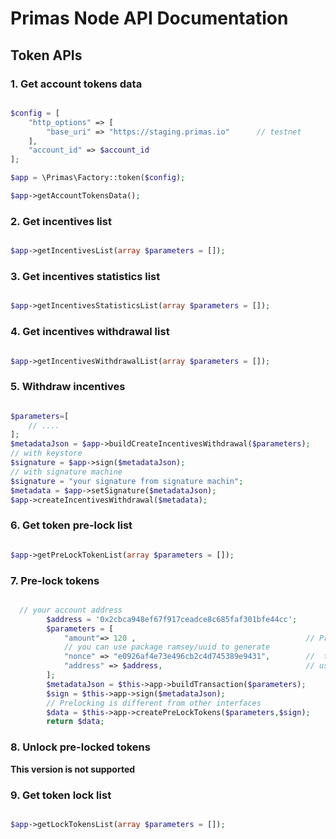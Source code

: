 # Primas Node API Documentation

## Token APIs


### 1. Get account tokens data

```php

$config = [
    "http_options" => [
        "base_uri" => "https://staging.primas.io"      // testnet
    ],
    "account_id" => $account_id
];

$app = \Primas\Factory::token($config);

$app->getAccountTokensData();

```


### 2. Get incentives list


```php

$app->getIncentivesList(array $parameters = []);

```


### 3. Get incentives statistics list

```php

$app->getIncentivesStatisticsList(array $parameters = []);

```


### 4. Get incentives withdrawal list

```php

$app->getIncentivesWithdrawalList(array $parameters = []);

```


### 5. Withdraw incentives

```php

$parameters=[
    // ....
];
$metadataJson = $app->buildCreateIncentivesWithdrawal($parameters);
// with keystore
$signature = $app->sign($metadataJson);
// with signature machine
$signature = "your signature from signature machin";
$metadata = $app->setSignature($metadataJson);
$app->createIncentivesWithdrawal($metadata);

```


### 6. Get token pre-lock list

```php

$app->getPreLockTokenList(array $parameters = []);

```


### 7. Pre-lock tokens


```php

  // your account address
        $address = '0x2cbca948ef67f917ceadce8c685faf301bfe44cc';
        $parameters = [
            "amount"=> 120 ,                                      // Pre lock amount , type integer
            // you can use package ramsey/uuid to generate
            "nonce" => "e0926af4e73e496cb2c4d745389e9431",        //  the 32-bit uuid
            "address" => $address,                                // user account address
        ];
        $metadataJson = $this->app->buildTransaction($parameters);
        $sign = $this->app->sign($metadataJson);
        // Prelocking is different from other interfaces
        $data = $this->app->createPreLockTokens($parameters,$sign);
        return $data;


```


### 8. Unlock pre-locked tokens

**This version is not supported**

### 9. Get token lock list

```php

$app->getLockTokensList(array $parameters = []);

```
